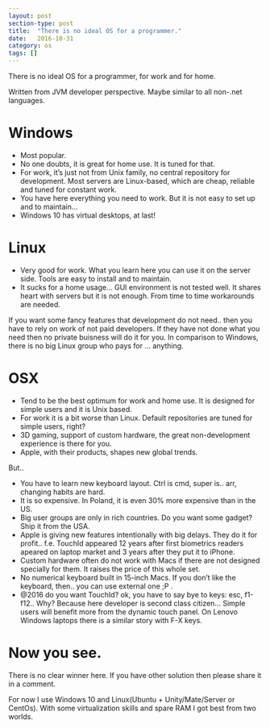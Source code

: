 ```yaml
---
layout: post
section-type: post
title:  "There is no ideal OS for a programmer."
date:   2016-10-31
category: os
tags: []
---
```

There is no ideal OS for a programmer, for work and for home.

Written from JVM developer perspective. Maybe similar to all non-.net languages.

# Windows
* Most popular.
* No one doubts, it is great for home use. It is tuned for that.
* For work, it’s just not from Unix family, no central repository for development. Most servers are Linux-based, which are cheap, reliable and tuned for constant work.
* You have here everything you need to work. But it is not easy to set up and to maintain...
* Windows 10 has virtual desktops, at last!

# Linux
* Very good for work. What you learn here you can use it on the server side. Tools are easy to install and to maintain.
* It sucks for a home usage... GUI environment is not tested well. It shares heart with servers but it is not enough. From time to time workarounds are needed.

If you want some fancy features that development do not need.. then you have to rely on work of not paid developers. If they have not done what you need then no private buisness will do it for you. In comparison to Windows, there is no big Linux group who pays for … anything.

# OSX

* Tend to be the best optimum for work and home use. It is designed for simple users and it is Unix based.
* For work it is a bit worse than Linux. Default repositories are tuned for simple users, right?
* 3D gaming, support of custom hardware, the great non-development experience is there for you.
* Apple, with their products, shapes new global trends.

But..

* You have to learn new keyboard layout. Ctrl is cmd, super is.. arr, changing habits are hard.
* It is so expensive. In Poland, it is even 30% more expensive than in the US. 
* Big user groups are only in rich countries. Do you want some gadget? Ship it from the USA.
* Apple is giving new features intentionally with big delays. They do it for profit.. f.e. TouchId appeared 12 years after first biometrics readers apeared on laptop market and 3 years after they put it to iPhone.
* Custom hardware often do not work with Macs if there are not designed specially for them. It raises the price of this whole set.
* No numerical keyboard built in 15-inch Macs. If you don’t like the keyboard, then.. you can use external one ;P .
* @2016 do you want TouchId? ok, you have to say bye to keys: esc, f1-f12.. Why? Because here developer is second class citizen... Simple users will benefit more from the dynamic touch panel. On Lenovo Windows laptops there is a similar story with F-X keys.

# Now you see.

There is no clear winner here. If you have other solution then please share it in a comment.

For now I use Windows 10 and Linux(Ubuntu + Unity/Mate/Server or CentOs). With some virtualization skills and spare RAM I got best from two worlds.
